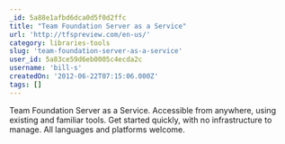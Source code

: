 ```yaml
---
_id: 5a88e1afbd6dca0d5f0d2ffc
title: "Team Foundation Server as a Service"
url: 'http://tfspreview.com/en-us/'
category: libraries-tools
slug: 'team-foundation-server-as-a-service'
user_id: 5a83ce59d6eb0005c4ecda2c
username: 'bill-s'
createdOn: '2012-06-22T07:15:06.000Z'
tags: []
---
```


Team Foundation Server as a Service. Accessible from anywhere, using existing and familiar tools. Get started quickly, with no infrastructure to manage. All languages and platforms welcome.
